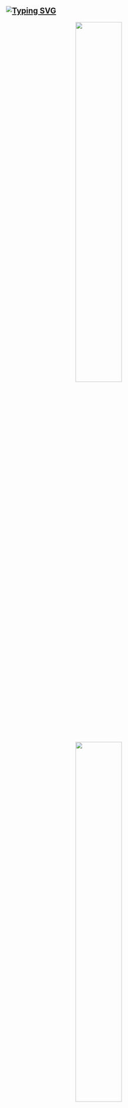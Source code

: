 [![Typing SVG](https://readme-typing-svg.herokuapp.com?font=Roboto+Mono&weight=600&pause=1000&color=00FF00&vCenter=true&width=430&height=20&lines=Knock%2C+knock;Wake+up)](https://git.io/typing-svg)
---
<div align="center">
  <img height="50%" src="https://github-readme-stats.vercel.app/api?username=Vinicin1101&show_icons=true&theme=chartreuse-dark&icon_color=00FF00&title_color=00ff00&border_color=00ff00&bg_color=01040900&count_private=false#gh-dark-mode-only"/>
  
  <img height="50%" src="https://streak-stats.demolab.com/?user=Vinicin1101&theme=buefy-dark&locale=pt_BR&background=01040900&border=00ff00&stroke=00ff00&fire=00ff00&ring=00ff00&sideLabels=FFF&sideNums=00ff00&dates=00ff00&currStreakLabel=FFF&currStreakNum=00ff00"/>
</div>

